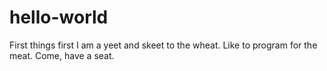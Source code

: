 # hello-world
First things first
I am a yeet and skeet to the wheat. Like to program for the meat. Come, have a seat. 
